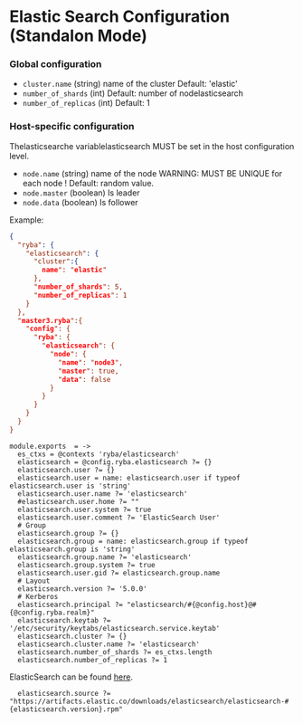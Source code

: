 
# Elastic Search Configuration (Standalon Mode)

### Global configuration

*   `cluster.name` (string)
    name of the cluster
    Default: 'elastic'
*   `number_of_shards` (int)
    Default: number of nodelasticsearch
*   `number_of_replicas` (int)
    Default: 1

### Host-specific configuration

Thelasticsearche variablelasticsearch MUST be set in the host configuration level.

*   `node.name` (string)
    name of the node WARNING: MUST BE UNIQUE for each node !
    Default: random value.
*   `node.master` (boolean)
    Is leader
*   `node.data` (boolean)
    Is follower

Example:

```json
{
  "ryba": {
    "elasticsearch": {
      "cluster":{
        name": "elastic"
      },
      "number_of_shards": 5,
      "number_of_replicas": 1
    }
  },
  "master3.ryba":{
    "config": {
      "ryba": {
        "elasticsearch": {
          "node": {
            "name": "node3",
            "master": true,
            "data": false
          }
        }
      }
    }
  }
}
```

    module.exports  = ->
      es_ctxs = @contexts 'ryba/elasticsearch'
      elasticsearch = @config.ryba.elasticsearch ?= {}
      elasticsearch.user ?= {}
      elasticsearch.user = name: elasticsearch.user if typeof elasticsearch.user is 'string'
      elasticsearch.user.name ?= 'elasticsearch'
      #elasticsearch.user.home ?= ""
      elasticsearch.user.system ?= true
      elasticsearch.user.comment ?= 'ElasticSearch User'
      # Group
      elasticsearch.group ?= {}
      elasticsearch.group = name: elasticsearch.group if typeof elasticsearch.group is 'string'
      elasticsearch.group.name ?= 'elasticsearch'
      elasticsearch.group.system ?= true
      elasticsearch.user.gid ?= elasticsearch.group.name
      # Layout
      elasticsearch.version ?= '5.0.0'
      # Kerberos
      elasticsearch.principal ?= "elasticsearch/#{@config.host}@#{@config.ryba.realm}"
      elasticsearch.keytab ?= '/etc/security/keytabs/elasticsearch.service.keytab'
      elasticsearch.cluster ?= {}
      elasticsearch.cluster.name ?= 'elasticsearch'
      elasticsearch.number_of_shards ?= es_ctxs.length
      elasticsearch.number_of_replicas ?= 1

ElasticSearch can be found [here](https://www.elastic.co/downloads).

      elasticsearch.source ?= "https://artifacts.elastic.co/downloads/elasticsearch/elasticsearch-#{elasticsearch.version}.rpm"
